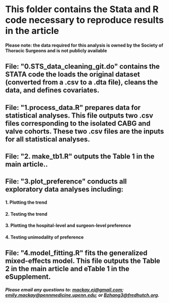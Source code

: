 # This folder contains the Stata and R code necessary to reproduce results in the article
#### Please note: the data required for this analysis is owned by the Society of Thoracic Surgeons and is not publicly available

## File: "0.STS_data_cleaning_git.do" contains the STATA code the loads the original dataset (converted from a .csv to a .dta file), cleans the data, and defines covariates. 

## File: "1.process_data.R" prepares data for statistical analyses. This file outputs two .csv files corresponding to the isolated CABG and valve cohorts. These two .csv files are the inputs for all statistical analyses.

## File: "2. make_tb1.R" outputs the Table 1 in the main article.. 

## File: "3.plot_preference" conducts all exploratory data analyses including:
#### 1. Plotting the trend
#### 2. Testing the trend
#### 3. Plotting the hospital-level and surgeon-level preference 
#### 4. Testing unimodality of preference

## File: "4.model_fitting.R" fits the generalized mixed-effects model. This file outputs the Table 2 in the main article and eTable 1 in the eSupplement. 

##### Please email any questions to: mackay.ej@gmail.com;  emily.mackay@pennmedicine.upenn.edu; or Bzhang3@fredhutch.org. 
